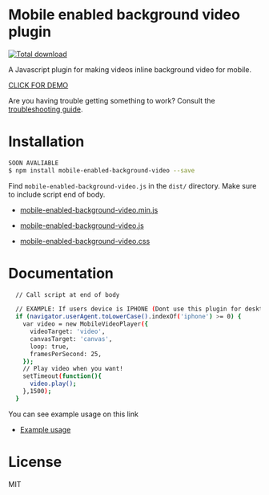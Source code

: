 # Mobile enabled background video plugin
[![Total download](https://img.shields.io/github/downloads/atom/atom/total.svg)]()

A Javascript plugin for making videos inline background video for mobile.

[CLICK FOR DEMO](https://artperpixel.github.io/mobile-enabled-background-video/)

Are you having trouble getting something to work? Consult the [troubleshooting guide](https://github.com/artperpixel/mobile-enabled-background-video/wiki/Troubleshooting).

# Installation

```bash
SOON AVALIABLE
$ npm install mobile-enabled-background-video --save
```

Find `mobile-enabled-background-video.js` in the `dist/` directory.
Make sure to include script end of body.

* [mobile-enabled-background-video.min.js](https://raw.githubusercontent.com/artperpixel/mobile-enabled-background-video/master/dist/mobile-enabled-background-video.min.js)
* [mobile-enabled-background-video.js](https://raw.githubusercontent.com/artperpixel/mobile-enabled-background-video/master/dist/mobile-enabled-background-video.js)

* [mobile-enabled-background-video.css](https://raw.githubusercontent.com/artperpixel/mobile-enabled-background-video/master/dist/mobile-enabled-background-video.css)

# Documentation

```bash
  // Call script at end of body

  // EXAMPLE: If users device is IPHONE (Dont use this plugin for desktop)
  if (navigator.userAgent.toLowerCase().indexOf('iphone') >= 0) {
    var video = new MobileVideoPlayer({
      videoTarget: 'video',
      canvasTarget: 'canvas',
      loop: true,
      framesPerSecond: 25,
    });
    // Play video when you want!
    setTimeout(function(){
      video.play();
    },1500);
  }
```

You can see example usage on this link
* [Example usage](https://github.com/artperpixel/mobile-enabled-background-video/tree/master/example)

# License

MIT
